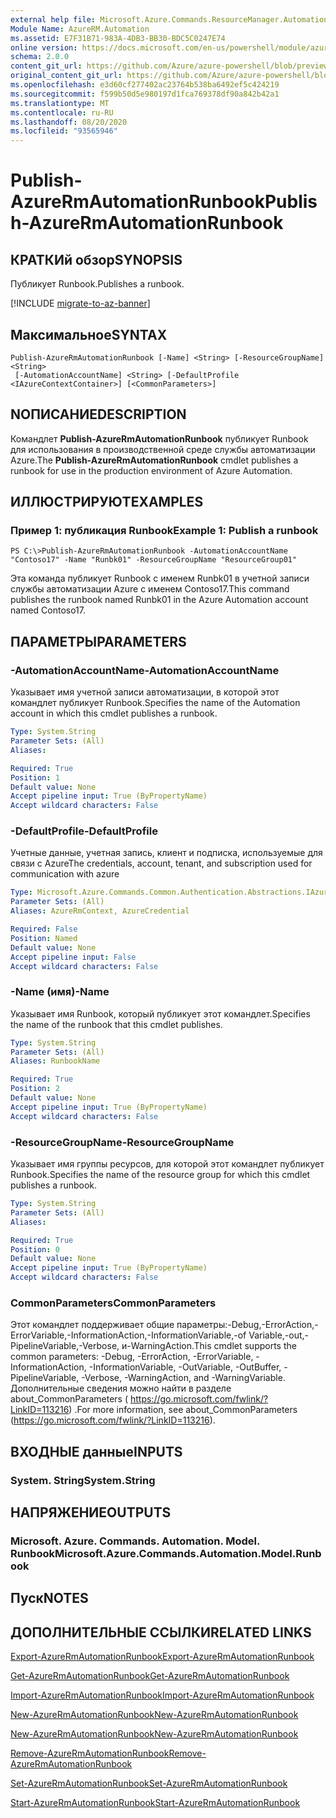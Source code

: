 ```yaml
---
external help file: Microsoft.Azure.Commands.ResourceManager.Automation.dll-Help.xml
Module Name: AzureRM.Automation
ms.assetid: E7F31B71-983A-4DB3-BB30-BDC5C0247E74
online version: https://docs.microsoft.com/en-us/powershell/module/azurerm.automation/publish-azurermautomationrunbook
schema: 2.0.0
content_git_url: https://github.com/Azure/azure-powershell/blob/preview/src/ResourceManager/Automation/Commands.Automation/help/Publish-AzureRMAutomationRunbook.md
original_content_git_url: https://github.com/Azure/azure-powershell/blob/preview/src/ResourceManager/Automation/Commands.Automation/help/Publish-AzureRMAutomationRunbook.md
ms.openlocfilehash: e3d60cf277402ac23764b538ba6492ef5c424219
ms.sourcegitcommit: f599b50d5e980197d1fca769378df90a842b42a1
ms.translationtype: MT
ms.contentlocale: ru-RU
ms.lasthandoff: 08/20/2020
ms.locfileid: "93565946"
---
```

# <span data-ttu-id="b4c3a-101">Publish-AzureRmAutomationRunbook</span><span class="sxs-lookup"><span data-stu-id="b4c3a-101">Publish-AzureRmAutomationRunbook</span></span>

## <span data-ttu-id="b4c3a-102">КРАТКИй обзор</span><span class="sxs-lookup"><span data-stu-id="b4c3a-102">SYNOPSIS</span></span>
<span data-ttu-id="b4c3a-103">Публикует Runbook.</span><span class="sxs-lookup"><span data-stu-id="b4c3a-103">Publishes a runbook.</span></span>

[!INCLUDE [migrate-to-az-banner](../../includes/migrate-to-az-banner.md)]

## <span data-ttu-id="b4c3a-104">Максимальное</span><span class="sxs-lookup"><span data-stu-id="b4c3a-104">SYNTAX</span></span>

```
Publish-AzureRmAutomationRunbook [-Name] <String> [-ResourceGroupName] <String>
 [-AutomationAccountName] <String> [-DefaultProfile <IAzureContextContainer>] [<CommonParameters>]
```

## <span data-ttu-id="b4c3a-105">NОПИСАНИЕ</span><span class="sxs-lookup"><span data-stu-id="b4c3a-105">DESCRIPTION</span></span>
<span data-ttu-id="b4c3a-106">Командлет **Publish-AzureRmAutomationRunbook** публикует Runbook для использования в производственной среде службы автоматизации Azure.</span><span class="sxs-lookup"><span data-stu-id="b4c3a-106">The **Publish-AzureRmAutomationRunbook** cmdlet publishes a runbook for use in the production environment of Azure Automation.</span></span>

## <span data-ttu-id="b4c3a-107">ИЛЛЮСТРИРУЮТ</span><span class="sxs-lookup"><span data-stu-id="b4c3a-107">EXAMPLES</span></span>

### <span data-ttu-id="b4c3a-108">Пример 1: публикация Runbook</span><span class="sxs-lookup"><span data-stu-id="b4c3a-108">Example 1: Publish a runbook</span></span>
```
PS C:\>Publish-AzureRmAutomationRunbook -AutomationAccountName "Contoso17" -Name "Runbk01" -ResourceGroupName "ResourceGroup01"
```

<span data-ttu-id="b4c3a-109">Эта команда публикует Runbook с именем Runbk01 в учетной записи службы автоматизации Azure с именем Contoso17.</span><span class="sxs-lookup"><span data-stu-id="b4c3a-109">This command publishes the runbook named Runbk01 in the Azure Automation account named Contoso17.</span></span>

## <span data-ttu-id="b4c3a-110">ПАРАМЕТРЫ</span><span class="sxs-lookup"><span data-stu-id="b4c3a-110">PARAMETERS</span></span>

### <span data-ttu-id="b4c3a-111">-AutomationAccountName</span><span class="sxs-lookup"><span data-stu-id="b4c3a-111">-AutomationAccountName</span></span>
<span data-ttu-id="b4c3a-112">Указывает имя учетной записи автоматизации, в которой этот командлет публикует Runbook.</span><span class="sxs-lookup"><span data-stu-id="b4c3a-112">Specifies the name of the Automation account in which this cmdlet publishes a runbook.</span></span>

```yaml
Type: System.String
Parameter Sets: (All)
Aliases:

Required: True
Position: 1
Default value: None
Accept pipeline input: True (ByPropertyName)
Accept wildcard characters: False
```

### <span data-ttu-id="b4c3a-113">-DefaultProfile</span><span class="sxs-lookup"><span data-stu-id="b4c3a-113">-DefaultProfile</span></span>
<span data-ttu-id="b4c3a-114">Учетные данные, учетная запись, клиент и подписка, используемые для связи с Azure</span><span class="sxs-lookup"><span data-stu-id="b4c3a-114">The credentials, account, tenant, and subscription used for communication with azure</span></span>

```yaml
Type: Microsoft.Azure.Commands.Common.Authentication.Abstractions.IAzureContextContainer
Parameter Sets: (All)
Aliases: AzureRmContext, AzureCredential

Required: False
Position: Named
Default value: None
Accept pipeline input: False
Accept wildcard characters: False
```

### <span data-ttu-id="b4c3a-115">-Name (имя)</span><span class="sxs-lookup"><span data-stu-id="b4c3a-115">-Name</span></span>
<span data-ttu-id="b4c3a-116">Указывает имя Runbook, который публикует этот командлет.</span><span class="sxs-lookup"><span data-stu-id="b4c3a-116">Specifies the name of the runbook that this cmdlet publishes.</span></span>

```yaml
Type: System.String
Parameter Sets: (All)
Aliases: RunbookName

Required: True
Position: 2
Default value: None
Accept pipeline input: True (ByPropertyName)
Accept wildcard characters: False
```

### <span data-ttu-id="b4c3a-117">-ResourceGroupName</span><span class="sxs-lookup"><span data-stu-id="b4c3a-117">-ResourceGroupName</span></span>
<span data-ttu-id="b4c3a-118">Указывает имя группы ресурсов, для которой этот командлет публикует Runbook.</span><span class="sxs-lookup"><span data-stu-id="b4c3a-118">Specifies the name of the resource group for which this cmdlet publishes a runbook.</span></span>

```yaml
Type: System.String
Parameter Sets: (All)
Aliases:

Required: True
Position: 0
Default value: None
Accept pipeline input: True (ByPropertyName)
Accept wildcard characters: False
```

### <span data-ttu-id="b4c3a-119">CommonParameters</span><span class="sxs-lookup"><span data-stu-id="b4c3a-119">CommonParameters</span></span>
<span data-ttu-id="b4c3a-120">Этот командлет поддерживает общие параметры:-Debug,-ErrorAction,-ErrorVariable,-InformationAction,-InformationVariable,-of Variable,-out,-PipelineVariable,-Verbose, и-WarningAction.</span><span class="sxs-lookup"><span data-stu-id="b4c3a-120">This cmdlet supports the common parameters: -Debug, -ErrorAction, -ErrorVariable, -InformationAction, -InformationVariable, -OutVariable, -OutBuffer, -PipelineVariable, -Verbose, -WarningAction, and -WarningVariable.</span></span> <span data-ttu-id="b4c3a-121">Дополнительные сведения можно найти в разделе about_CommonParameters ( https://go.microsoft.com/fwlink/?LinkID=113216) .</span><span class="sxs-lookup"><span data-stu-id="b4c3a-121">For more information, see about_CommonParameters (https://go.microsoft.com/fwlink/?LinkID=113216).</span></span>

## <span data-ttu-id="b4c3a-122">ВХОДНЫЕ данные</span><span class="sxs-lookup"><span data-stu-id="b4c3a-122">INPUTS</span></span>

### <span data-ttu-id="b4c3a-123">System. String</span><span class="sxs-lookup"><span data-stu-id="b4c3a-123">System.String</span></span>

## <span data-ttu-id="b4c3a-124">НАПРЯЖЕНИЕ</span><span class="sxs-lookup"><span data-stu-id="b4c3a-124">OUTPUTS</span></span>

### <span data-ttu-id="b4c3a-125">Microsoft. Azure. Commands. Automation. Model. Runbook</span><span class="sxs-lookup"><span data-stu-id="b4c3a-125">Microsoft.Azure.Commands.Automation.Model.Runbook</span></span>

## <span data-ttu-id="b4c3a-126">Пуск</span><span class="sxs-lookup"><span data-stu-id="b4c3a-126">NOTES</span></span>

## <span data-ttu-id="b4c3a-127">ДОПОЛНИТЕЛЬНЫЕ ССЫЛКИ</span><span class="sxs-lookup"><span data-stu-id="b4c3a-127">RELATED LINKS</span></span>

[<span data-ttu-id="b4c3a-128">Export-AzureRmAutomationRunbook</span><span class="sxs-lookup"><span data-stu-id="b4c3a-128">Export-AzureRmAutomationRunbook</span></span>](./Export-AzureRMAutomationRunbook.md)

[<span data-ttu-id="b4c3a-129">Get-AzureRmAutomationRunbook</span><span class="sxs-lookup"><span data-stu-id="b4c3a-129">Get-AzureRmAutomationRunbook</span></span>](./Get-AzureRMAutomationRunbook.md)

[<span data-ttu-id="b4c3a-130">Import-AzureRmAutomationRunbook</span><span class="sxs-lookup"><span data-stu-id="b4c3a-130">Import-AzureRmAutomationRunbook</span></span>](./Import-AzureRMAutomationRunbook.md)

[<span data-ttu-id="b4c3a-131">New-AzureRmAutomationRunbook</span><span class="sxs-lookup"><span data-stu-id="b4c3a-131">New-AzureRmAutomationRunbook</span></span>](./New-AzureRMAutomationRunbook.md)

[<span data-ttu-id="b4c3a-132">New-AzureRmAutomationRunbook</span><span class="sxs-lookup"><span data-stu-id="b4c3a-132">New-AzureRmAutomationRunbook</span></span>](./New-AzureRMAutomationRunbook.md)

[<span data-ttu-id="b4c3a-133">Remove-AzureRmAutomationRunbook</span><span class="sxs-lookup"><span data-stu-id="b4c3a-133">Remove-AzureRmAutomationRunbook</span></span>](./Remove-AzureRMAutomationRunbook.md)

[<span data-ttu-id="b4c3a-134">Set-AzureRmAutomationRunbook</span><span class="sxs-lookup"><span data-stu-id="b4c3a-134">Set-AzureRmAutomationRunbook</span></span>](./Set-AzureRMAutomationRunbook.md)

[<span data-ttu-id="b4c3a-135">Start-AzureRmAutomationRunbook</span><span class="sxs-lookup"><span data-stu-id="b4c3a-135">Start-AzureRmAutomationRunbook</span></span>](./Start-AzureRMAutomationRunbook.md)


